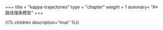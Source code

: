 +++
title = "kappa-trajectories"
type = "chapter"
weight = 1
summary= "A*路径搜索模型"
+++

{{% children description="true" %}}